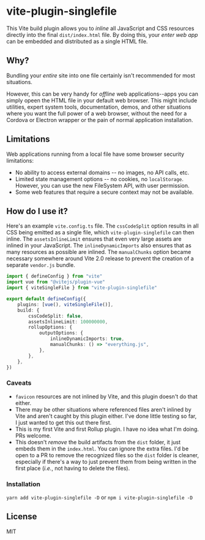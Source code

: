 # vite-plugin-singlefile

This Vite build plugin allows you to _inline_ all JavaScript and CSS resources directly into the final `dist/index.html` file. By doing this, your _enter web app_ can be embedded and distributed as a single HTML file.

## Why?

Bundling your _entire_ site into one file certainly isn't recommended for most situations.

However, this can be very handy for _offline_ web applications--apps you can simply opeen the HTML file in your default web browser. This might include utilities, expert system tools, documentation, demos, and other situations where you want the full power of a web browser, without the need for a Cordova or Electron wrapper or the pain of normal application installation.

## Limitations

Web applications running from a local file have some browser security limitations:

- No ability to access external domains -- no images, no API calls, etc.
- Limited state management options -- no cookies, no `localStorage`. However, you can use the new FileSystem API, with user permission.
- Some web features that require a secure context may not be available.

## How do I use it?

Here's an example `vite.config.ts` file. The `cssCodeSplit` option results in all CSS being emitted as a single file, which `vite-plugin-singlefile` can then inline. The `assetsInlineLimit` ensures that even very large assets are inlined in your JavaScript. The `inlineDynamicImports` also ensures that as many resources as possible are inlined. The `manualChunks` option became necessary somewhere around Vite 2.0 release to prevent the creation of a separate `vendor.js` bundle.

```ts
import { defineConfig } from "vite"
import vue from "@vitejs/plugin-vue"
import { viteSingleFile } from "vite-plugin-singlefile"

export default defineConfig({
	plugins: [vue(), viteSingleFile()],
	build: {
		cssCodeSplit: false,
		assetsInlineLimit: 100000000,
		rollupOptions: {
			outputOptions: {
				inlineDynamicImports: true,
				manualChunks: () => "everything.js",
			},
		},
	},
})
```

### Caveats

- `favicon` resources are not inlined by Vite, and this plugin doesn't do that either.
- There may be other situations where referenced files aren't inlined by Vite and aren't caught by this plugin either. I've done little testing so far, I just wanted to get this out there first.
- This is my first Vite and first Rollup plugin. I have no idea what I'm doing. PRs welcome.
- This doesn't _remove_ the build artifacts from the `dist` folder, it just embeds them in the `index.html`. You can ignore the extra files. I'd be open to a PR to remove the recognized files so the `dist` folder is cleaner, especially if there's a way to just prevent them from being written in the first place (_i.e._, not having to delete the files).

### Installation

`yarn add vite-plugin-singlefile -D` or `npm i vite-plugin-singlefile -D`

## License

MIT
